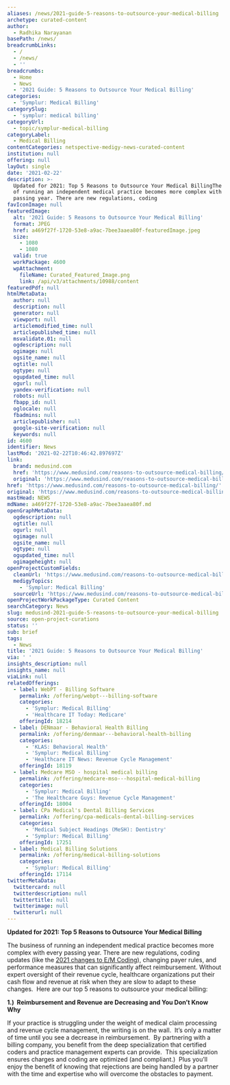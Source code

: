 ```yaml
---
aliases: /news/2021-guide-5-reasons-to-outsource-your-medical-billing
archetype: curated-content
author:
  - Radhika Narayanan
basePath: /news/
breadcrumbLinks:
  - /
  - /news/
  - ''
breadcrumbs:
  - Home
  - News
  - '2021 Guide: 5 Reasons to Outsource Your Medical Billing'
categories:
  - 'Symplur: Medical Billing'
categorySlug:
  - 'symplur: medical billing'
categoryUrl:
  - topic/symplur-medical-billing
categoryLabel:
  - Medical Billing
contentCategories: netspective-medigy-news-curated-content
institution: null
offering: null
layOut: single
date: '2021-02-22'
description: >-
  Updated for 2021: Top 5 Reasons to Outsource Your Medical BillingThe business
  of running an independent medical practice becomes more complex with every
  passing year. There are new regulations, coding
favIconImage: null
featuredImage:
  alt: '2021 Guide: 5 Reasons to Outsource Your Medical Billing'
  format: JPEG
  href: a469f27f-1720-53e8-a9ac-7bee3aaea80f-featuredImage.jpeg
  size:
    - 1080
    - 1080
  valid: true
  workPackage: 4600
  wpAttachment:
    fileName: Curated_Featured_Image.png
    link: /api/v3/attachments/10988/content
featuredPdf: null
htmlMetaData:
  author: null
  description: null
  generator: null
  viewport: null
  articlemodified_time: null
  articlepublished_time: null
  msvalidate.01: null
  ogdescription: null
  ogimage: null
  ogsite_name: null
  ogtitle: null
  ogtype: null
  ogupdated_time: null
  ogurl: null
  yandex-verification: null
  robots: null
  fbapp_id: null
  oglocale: null
  fbadmins: null
  articlepublisher: null
  google-site-verification: null
  keywords: null
id: 4600
identifier: News
lastMod: '2021-02-22T10:46:42.897697Z'
link:
  brand: medusind.com
  href: 'https://www.medusind.com/reasons-to-outsource-medical-billing/'
  original: 'https://www.medusind.com/reasons-to-outsource-medical-billing/'
href: 'https://www.medusind.com/reasons-to-outsource-medical-billing/'
original: 'https://www.medusind.com/reasons-to-outsource-medical-billing/'
mastHead: NEWS
mdName: a469f27f-1720-53e8-a9ac-7bee3aaea80f.md
openGraphMetaData:
  ogdescription: null
  ogtitle: null
  ogurl: null
  ogimage: null
  ogsite_name: null
  ogtype: null
  ogupdated_time: null
  ogimageheight: null
openProjectCustomFields:
  cleanUrl: 'https://www.medusind.com/reasons-to-outsource-medical-billing/'
  medigyTopics:
    - 'Symplur: Medical Billing'
  sourceUrl: 'https://www.medusind.com/reasons-to-outsource-medical-billing/'
openProjectWorkPackageType: Curated Content
searchCategory: News
slug: medusind-2021-guide-5-reasons-to-outsource-your-medical-billing
source: open-project-curations
status: ''
sub: brief
tags:
  - News
title: '2021 Guide: 5 Reasons to Outsource Your Medical Billing'
via: ' '
insights_description: null
insights_name: null
viaLink: null
relatedOfferings:
  - label: WebPT - Billing Software
    permalink: /offering/webpt---billing-software
    categories:
      - 'Symplur: Medical Billing'
      - 'Healthcare IT Today: Medicare'
    offeringId: 18214
  - label: DENmaar - Behavioral Health Billing
    permalink: /offering/denmaar---behavioral-health-billing
    categories:
      - 'KLAS: Behavioral Health'
      - 'Symplur: Medical Billing'
      - 'Healthcare IT News: Revenue Cycle Management'
    offeringId: 18119
  - label: Medcare MSO - hospital medical billing
    permalink: /offering/medcare-mso---hospital-medical-billing
    categories:
      - 'Symplur: Medical Billing'
      - 'The Healthcare Guys: Revenue Cycle Management'
    offeringId: 18004
  - label: CPa Medical's Dental Billing Services
    permalink: /offering/cpa-medicals-dental-billing-services
    categories:
      - 'Medical Subject Headings (MeSH): Dentistry'
      - 'Symplur: Medical Billing'
    offeringId: 17251
  - label: Medical Billing Solutions
    permalink: /offering/medical-billing-solutions
    categories:
      - 'Symplur: Medical Billing'
    offeringId: 17114
twitterMetaData:
  twittercard: null
  twitterdescription: null
  twittertitle: null
  twitterimage: null
  twitterurl: null
---
```

<p><strong>Updated for 2021: Top 5 Reasons to Outsource Your Medical Billing</strong></p><p>The business of running an independent medical practice becomes more complex with every passing year. There are new regulations, coding updates (like the <a href="https://www.medusind.com/2021-em-code-changes-guide/">2021 changes to E/M Coding</a>), changing payer rules, and performance measures that can significantly affect reimbursement. Without expert oversight of their revenue cycle, healthcare organizations put their cash flow and revenue at risk when they are slow to adapt to these changes.&nbsp; Here are our top 5 reasons to outsource your medical billing:</p><p><strong>1.)&nbsp; Reimbursement and Revenue are Decreasing and You Don’t Know Why</strong></p><p>If your practice is struggling under the weight of medical claim processing and revenue cycle management, the writing is on the wall.&nbsp; It’s only a matter of time until you see a decrease in reimbursement.&nbsp; By partnering with a billing company, you benefit from the deep specialization that certified coders and practice management experts can provide.&nbsp; This specialization ensures charges and coding are optimized (and compliant.)&nbsp; Plus you’ll enjoy the benefit of knowing that rejections are being handled by a partner with the time and expertise who will overcome the obstacles to payment.</p>